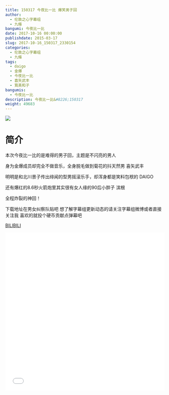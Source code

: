 ```yaml
---
title: 150317 今夜比一比 爆笑男子回
author: 
  - 伦敦之心字幕组
  - 九條
bangumi: 今夜比一比
date: 2017-10-16 00:00:00
publishdate: 2015-03-17
slug: 2017-10-16_150317_2330154
categories: 
  - 伦敦之心字幕组
  - 九條
tags: 
  - daigo
  - 金爆
  - 今夜比一比
  - 喜矢武丰
  - 筧美和子
bangumis: 
  - 今夜比一比
description: 今夜比一比&#8226;150317
weight: 49683
---
```


![](https://i.imgur.com/y6uXxXC.jpg)

# 简介  
本次今夜比一比的是难得的男子回，主题是不闪亮的男人


身为金爆成员却完全不做音乐，全身脱毛做到菊花的抖天然男 喜矢武丰


明明是和北川景子传出绯闻的型男摇滚乐手，却浑身都是笑料包袱的 DAIGO


还有爆红的8.6秒火箭炮里其实很有女人缘的90后小胖子 滨根


全程炸裂的神回！


下载地址在男女纠察队贴吧 想了解字幕组更新动态的请关注字幕组微博或者直接关注我 喜欢的就投个硬币贡献点弹幕吧

  [BILIBILI](https://www.bilibili.com/video/av2330154/)


<div class="vcontainer">  <iframe class='video' src="//www.bilibili.com/blackboard/player.html?aid=2330154" width="100%" height="500" frameborder="0" allowfullscreen="allowfullscreen"></iframe></div>
